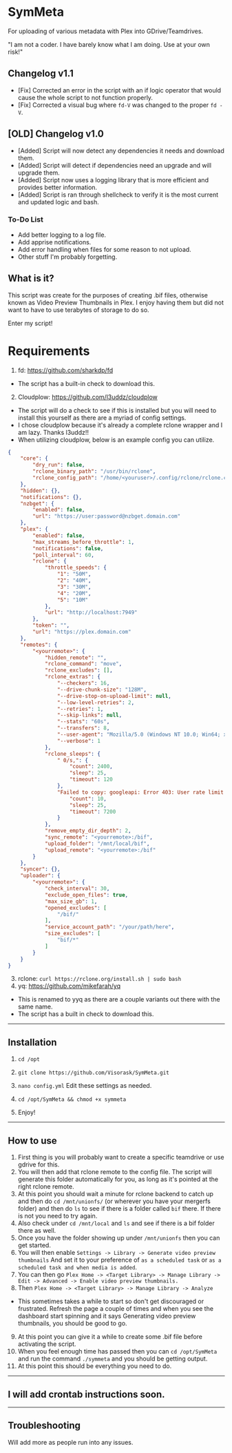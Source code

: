 # SymMeta

For uploading of various metadata with Plex into GDrive/Teamdrives.

"I am not a coder. I have barely know what I am doing. Use at your own risk!"

## Changelog v1.1
   - [Fix] Corrected an error in the script with an if logic operator that would cause the whole script to not function properly.
   - [Fix] Corrected a visual bug where `fd-V` was changed to the proper `fd -V`.

## [OLD] Changelog v1.0
   - [Added] Script will now detect any dependencies it needs and download them.
   - [Added] Script will detect if dependencies need an upgrade and will upgrade them.
   - [Added] Script now uses a logging library that is more efficient and provides better information.
   - [Added] Script is ran through shellcheck to verify it is the most current and updated logic and bash.

### To-Do List
   - Add better logging to a log file.
   - Add apprise notifications.
   - Add error handling when files for some reason to not upload.
   - Other stuff I'm probably forgetting.

## What is it?
This script was create for the purposes of creating .bif files, otherwise known as Video Preview Thumbnails in Plex. I enjoy having them but did not want to have to use terabytes of storage to do so.

Enter my script!

# Requirements
 1. fd: https://github.com/sharkdp/fd
   - The script has a built-in check to download this.
 2. Cloudplow: https://github.com/l3uddz/cloudplow
   - The script will do a check to see if this is installed but you will need to install this yourself as there are a myriad of config settings.
   - I chose cloudplow because it's already a complete rclone wrapper and I am lazy. Thanks l3uddz!!
   - When utilizing cloudplow, below is an example config you can utilize.

```json
{
    "core": {
        "dry_run": false,
        "rclone_binary_path": "/usr/bin/rclone",
        "rclone_config_path": "/home/<youruser>/.config/rclone/rclone.conf"
    },
    "hidden": {},
    "notifications": {},
    "nzbget": {
        "enabled": false,
        "url": "https://user:password@nzbget.domain.com"
    },
    "plex": {
        "enabled": false,
        "max_streams_before_throttle": 1,
        "notifications": false,
        "poll_interval": 60,
        "rclone": {
            "throttle_speeds": {
                "1": "50M",
                "2": "40M",
                "3": "30M",
                "4": "20M",
                "5": "10M"
            },
            "url": "http://localhost:7949"
        },
        "token": "",
        "url": "https://plex.domain.com"
    },
    "remotes": {
        "<yourremote>": {
            "hidden_remote": "",
            "rclone_command": "move",
            "rclone_excludes": [],
            "rclone_extras": {
                "--checkers": 16,
                "--drive-chunk-size": "128M",
                "--drive-stop-on-upload-limit": null,
                "--low-level-retries": 2,
                "--retries": 1,
                "--skip-links": null,
                "--stats": "60s",
                "--transfers": 8,
                "--user-agent": "Mozilla/5.0 (Windows NT 10.0; Win64; x64) AppleWebKit/537.36 (KHTML, like Gecko) Chrome/74.0.3729.131 Safari/537.36",
                "--verbose": 1
            },
            "rclone_sleeps": {
                " 0/s,": {
                    "count": 2400,
                    "sleep": 25,
                    "timeout": 120
                },
                "Failed to copy: googleapi: Error 403: User rate limit exceeded": {
                    "count": 10,
                    "sleep": 25,
                    "timeout": 7200
                }
            },
            "remove_empty_dir_depth": 2,
            "sync_remote": "<yourremote>:/bif",
            "upload_folder": "/mnt/local/bif",
            "upload_remote": "<yourremote>:/bif"
        }
    },
    "syncer": {},
    "uploader": {
        "<yourremote>": {
            "check_interval": 30,
            "exclude_open_files": true,
            "max_size_gb": 1,
            "opened_excludes": [
                "/bif/"
            ],
            "service_account_path": "/your/path/here",
            "size_excludes": [
                "bif/*"
            ]
        }
    }
}
```

 3. rclone: ```curl https://rclone.org/install.sh | sudo bash```
 4. yq: https://github.com/mikefarah/yq 
   - This is renamed to yyq as there are a couple variants out there with the same name.
   - The script has a built in check to download this.
   

---

## Installation
1. `cd /opt`

2. `git clone https://github.com/Visorask/SymMeta.git`

3. `nano config.yml` Edit these settings as needed. 

4. `cd /opt/SymMeta && chmod +x symmeta`

5. Enjoy!

---

## How to use

1. First thing is you will probably want to create a specific teamdrive or use gdrive for this.
2. You will then add that rclone remote to the config file. The script will generate this folder automatically for you, as long as it's pointed at the right rclone remote.
3. At this point you should wait a minute for rclone backend to catch up and then do `cd /mnt/unionfs/` (or wherever you have your mergerfs folder) and then do `ls` to see if there is a folder called `bif` there. If there is not you need to try again.
4. Also check under `cd /mnt/local` and `ls` and see if there is a bif folder there as well.
5. Once you have the folder showing up under `/mnt/unionfs` then you can get started.
6. You will then enable `Settings -> Library -> Generate video preview thumbnails` And set it to your preference of `as a scheduled task` or `as a scheduled task and when media is added`.
7. You can then go `Plex Home -> <Target Library> -> Manage Library -> Edit -> Advanced -> Enable video preview thumbnails.`
8. Then `Plex Home -> <Target Library> -> Manage Library -> Analyze` 
  - This sometimes takes a while to start so don't get discouraged or frustrated. Refresh the page a couple of times and when you see the dashboard start spinning and it says Generating video preview thumbnails, you should be good to go.
9. At this point you can give it a while to create some .bif file before activating the script.
10. When you feel enough time has passed then you can `cd /opt/SymMeta` and run the command `./symmeta` and you should be getting output. 
11. At this point this should be everything you need to do. 

---

## I will add crontab instructions soon.


---


## Troubleshooting
Will add more as people run into any issues.